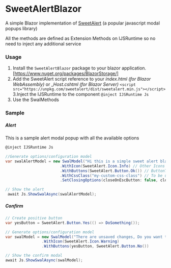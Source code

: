 # SweetAlertBlazor
A simple Blazor implementation of [SweetAlert](https://sweetalert.js.org "SweetAlert") (a popular javascript modal popups library) 

All the methods are defined as Extension Methods on IJSRuntime so no need to inject any additional service

### Usage
1. Install the `SweetAlertBlazor` package to your blazor application. [https://www.nuget.org/packages/BlazorStorage/]
2. Add the SweetAlert script reference to your *index.html (for Blazor WebAssembly)* or _*Host.cshtml (for Blazor Server)*
`<script src="https://unpkg.com/sweetalert/dist/sweetalert.min.js"></script>`
3.Inject the IJSRuntime to the component 
`@inject IJSRuntime Js`
4. Use the SwalMethods 

### Sample

##### Alert
This is a sample alert modal popup with all the available options
````csharp
@inject IJSRuntime Js

//Generate options/configuration model
var swalAlertModel = new SwalModel("Hi this is a simple sweet alert blazor text", "Alert Title")
						.WithIcon(SweetAlert.Icon.Info) // Other Icons are Success, Error and Warning
						.WithButtons(SweetAlert.Button.Ok()) // ButtonText can be configured by using overloads
						.WithCssClass("my-custom-css-class") // To be used if want additional css logic
						.SetClosingOptions(closeOnEscButton: false, closeOnOutsideClick: false);

// Show the alert
 await Js.ShowSwalAsync(swalAlertModel);
````
##### Confirm
```csharp
// Create positive button
var yesButton = SweetAlert.Button.Yes(() => DoSomething());

// Generate options/configuration model
var swalModel = new SwalModel("There are unsaved changes, Do you want to cancel the changes?", "Are you sure?")
                .WithIcon(SweetAlert.Icon.Warning)
                .WithButtons(yesButton, SweetAlert.Button.No())

// Show the confirm modal
await Js.ShowSwalAsync(swalModel);
```
